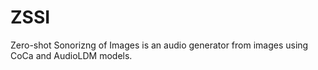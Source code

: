 # ZSSI
Zero-shot Sonorizng of Images is an audio generator from images using CoCa and AudioLDM models.
